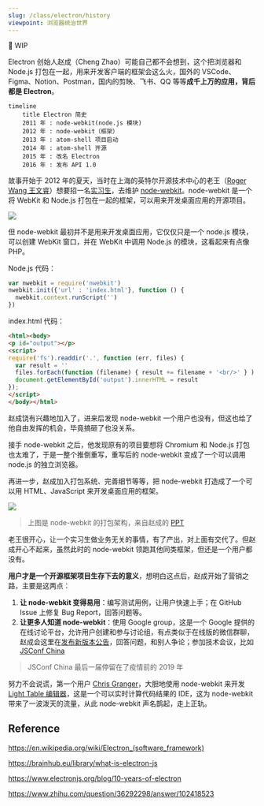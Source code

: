 ```yaml
---
slug: /class/electron/history
viewpoint: 浏览器统治世界
---
```


🚧 WIP

Electron 创始人赵成（Cheng Zhao）可能自己都不会想到，这个把浏览器和 Node.js 打包在一起，用来开发客户端的框架会这么火，国外的 VSCode、Figma、Notion、Postman，国内的剪映、飞书、QQ 等等**成千上万的应用，背后都是 Electron**。

```mermaid
timeline
    title Electron 简史
    2011 年 : node-webkit(node.js 模块)
    2012 年 : node-webkit（框架）
    2013 年 : atom-shell 项目启动
    2014 年 : atom-shell 开源
    2015 年 : 改名 Electron
    2016 年 : 发布 API 1.0
```

故事开始于 2012 年的夏天，当时在上海的英特尔开源技术中心的老王（[Roger Wang 王文睿](https://github.com/rogerwang)）想要招一名[实习生](https://groups.google.com/g/nodejs/c/uPPujFxek7c/m/uUWgQUeQeHcJ)，去维护 [node-webkit](https://github.com/nwjs/nw.js)。node-webkit 是一个将 WebKit 和 Node.js 打包在一起的框架，可以用来开发桌面应用的开源项目。

![](https://img.wukaipeng.com//2025/01/06-125033-r6nDsA-image-20250106125032811.png)

但 node-webkit 最初并不是用来开发桌面应用，它仅仅只是一个 node.js 模块，可以创建 WebKit 窗口，并在 WebKit 中调用 Node.js 的模块，这看起来有点像 PHP。

Node.js 代码：

```javascript
var nwebkit = require('nwebkit')
nwebkit.init({'url' : 'index.html'}, function () {
  nwebkit.context.runScript('')
})
```

index.html 代码：

```html
<html><body>
<p id="output"></p>
<script>
require('fs').readdir('.', function (err, files) {
  var result = ''
  files.forEach(function (filename) { result += filename + '<br/>' } )
  document.getElementById('output').innerHTML = result
});
</script>
</body></html>
```

赵成饶有兴趣地加入了，进来后发现 node-webkit 一个用户也没有，但这也给了他自由发挥的机会，毕竟搞砸了也没关系。

接手 node-webkit 之后，他发现原有的项目要想将 Chromium 和 Node.js 打包也太难了，于是一整个推倒重写，重写后的 node-webkit 变成了一个可以调用 node.js 的独立浏览器。

再进一步，赵成加入打包系统、完善细节等等，把 node-webkit 打造成了一个可以用 HTML、JavaScript 来开发桌面应用的框架。

![](https://img.wukaipeng.com//2025/01/07-124352-CWuGak-32c11711761c6074e6c3899484c807ba_1440w.webp)

> 上图是 node-webkit 的打包架构，来自赵成的 [PPT](https://speakerdeck.com/zcbenz/node-webkit-app-runtime-based-on-chromium-and-node-dot-js?slide=7)

老王很开心，让一个实习生做业务无关的事情，有了产出，对上面有交代了。但赵成开心不起来，虽然此时的 node-webkit 领跑其他同类框架，但还是一个用户都没有。

**用户才是一个开源框架项目生存下去的意义**，想明白这点后，赵成开始了营销之路，主要是这两点：

1. **让 node-webkit 变得易用**：编写测试用例，让用户快速上手；在 GitHub Issue 上修复 Bug Report，回答问题等。
2. **让更多人知道 node-webkit**：使用 Google group，这是一个 Google 提供的在线讨论平台，允许用户创建和参与讨论组，有点类似于在线版的微信群聊，赵成会这里在[发布新版本公告](https://groups.google.com/g/nodejs/c/yFiEUM3TnMs/m/KW9qxv7X0rkJ)，回答问题，和别人争论；参加技术会议，比如 [JSConf China](https://jsconf.cn/) 

> JSConf China 最后一届停留在了疫情前的 2019 年

努力不会说谎，第一个用户 [Chris Granger](https://github.com/ibdknox)，大胆地使用 node-webkit 来开发 [Light Table 编辑器](https://github.com/LightTable/LightTable?tab=readme-ov-file)，这是一个可以实时计算代码结果的 IDE，这为 node-webkit 带来了一波泼天的流量，从此 node-webkit 声名鹊起，走上正轨。
























## Reference

https://en.wikipedia.org/wiki/Electron_(software_framework)

https://brainhub.eu/library/what-is-electron-js

https://www.electronjs.org/blog/10-years-of-electron

https://www.zhihu.com/question/36292298/answer/102418523